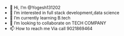- 👋 Hi, I’m @Yogesh131202
- 👀 I’m interested in full stack development,data science 
- 🌱 I’m currently learning B.tech
- 💞️ I’m looking to collaborate on TECH COMPANY 
- 📫 How to reach me Via call 9021869464

<!---
Yogesh131202/Yogesh131202 is a ✨ special ✨ repository because its `README.md` (this file) appears on your GitHub profile.
You can click the Preview link to take a look at your changes.
--->
